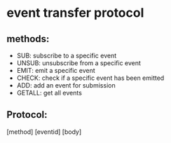 # event transfer protocol

## methods:

- SUB: subscribe to a specific event
- UNSUB: unsubscribe from a specific event
- EMIT: emit a specific event
- CHECK: check if a specific event has been emitted
- ADD: add an event for submission
- GETALL: get all events

## Protocol:

[method] [eventid] [body]
